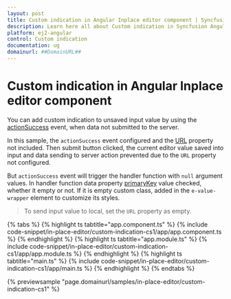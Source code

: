 ```yaml
---
layout: post
title: Custom indication in Angular Inplace editor component | Syncfusion
description: Learn here all about Custom indication in Syncfusion Angular Inplace editor component of Syncfusion Essential JS 2 and more.
platform: ej2-angular
control: Custom indication 
documentation: ug
domainurl: ##DomainURL##
---
```


# Custom indication in Angular Inplace editor component

You can add custom indication to unsaved input value by using the [actionSuccess](https://ej2.syncfusion.com/angular/documentation/api/inplace-editor/#actionsuccess) event, when data not submitted to the server.

In this sample, the `actionSuccess` event configured and the [URL](https://ej2.syncfusion.com/angular/documentation/api/inplace-editor/#url) property not included. Then submit button clicked, the current editor value saved into input and data sending to server action prevented due to the `URL` property not configured.

But `actionSuccess` event will trigger the handler function with `null` argument values. In handler function data property [primaryKey](https://ej2.syncfusion.com/angular/documentation/api/inplace-editor/#primarykey) value checked, whether it empty or not. If it is empty custom class, added in the `e-value-wrapper` element to customize its styles.

> To send input value to local, set the `URL` property as empty.

{% tabs %}
{% highlight ts tabtitle="app.component.ts" %}
{% include code-snippet/in-place-editor/custom-indication-cs1/app/app.component.ts %}
{% endhighlight %}
{% highlight ts tabtitle="app.module.ts" %}
{% include code-snippet/in-place-editor/custom-indication-cs1/app/app.module.ts %}
{% endhighlight %}
{% highlight ts tabtitle="main.ts" %}
{% include code-snippet/in-place-editor/custom-indication-cs1/app/main.ts %}
{% endhighlight %}
{% endtabs %}
  
{% previewsample "page.domainurl/samples/in-place-editor/custom-indication-cs1" %}